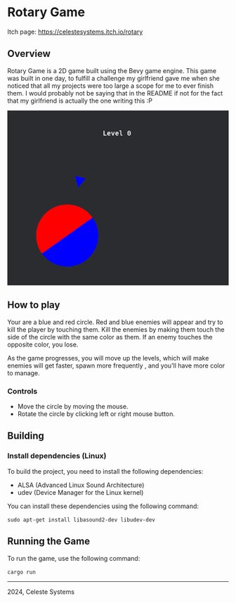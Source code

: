 # Rotary Game

Itch page: https://celestesystems.itch.io/rotary

## Overview
Rotary Game is a 2D game built using the Bevy game engine. This game was built in one day, to fulfill a challenge my girlfriend gave me when she noticed that all my projects were too large a scope for me to ever finish them. I would probably not be saying that in the README if not for the fact that my girlfriend is actually the one writing this :P

![Screenshot of the game, showing the player, enemies, and level progression](screenshot.png)

## How to play
Your are a blue and red circle. Red and blue enemies will appear and try to kill the player by touching them. Kill the enemies by making them touch the side of the circle with the same color as them. If an enemy touches the opposite color, you lose.

As the game progresses, you will move up the levels, which will make enemies will get faster, spawn more frequently , and you'll have more color to manage.

### Controls
- Move the circle by moving the mouse.
- Rotate the circle by clicking left or right mouse button.

## Building

### Install dependencies (Linux)
To build the project, you need to install the following dependencies:

- ALSA (Advanced Linux Sound Architecture)
- udev (Device Manager for the Linux kernel)

You can install these dependencies using the following command:

```
sudo apt-get install libasound2-dev libudev-dev
```


## Running the Game
To run the game, use the following command:

```
cargo run
```

---

2024, Celeste Systems
